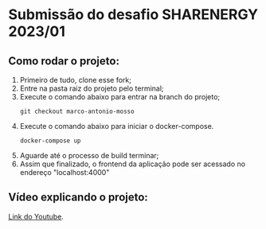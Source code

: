 # Submissão do desafio SHARENERGY 2023/01

## Como rodar o projeto:

1. Primeiro de tudo, clone esse fork;
2. Entre na pasta raiz do projeto pelo terminal;
3. Execute o comando abaixo para entrar na branch do projeto;
   ```
   git checkout marco-antonio-mosso
   ```
4. Execute o comando abaixo para iniciar o docker-compose.
   ```
   docker-compose up
   ```
5. Aguarde até o processo de build terminar;
6. Assim que finalizado, o frontend da aplicação pode ser acessado no endereço "localhost:4000"




## Vídeo explicando o projeto:

[Link do Youtube](https://www.youtube.com/watch?v=ouQnz_02Wl8).



